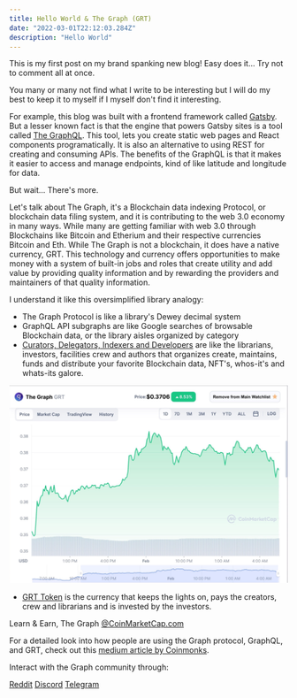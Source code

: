 ```yaml
---
title: Hello World & The Graph (GRT)
date: "2022-03-01T22:12:03.284Z"
description: "Hello World"
---
```


This is my first post on my brand spanking new blog! Easy does it... Try not to comment all at once. 

You many or many not find what I write to be interesting but I will do my best to keep it to myself if I myself don't find it interesting.

For example, this blog was built with a frontend framework called [Gatsby](https://www.gatsbyjs.com/). But a lesser known fact is that the engine that powers Gatsby sites is a tool called [The GraphQL](https://www.gatsbyjs.com/docs/why-gatsby-uses-graphql/). This tool, lets you create static web pages and React components programatically. It is also an alternative to using REST for creating and consuming APIs. The benefits of the GraphQL is that it makes it easier to access and manage endpoints, kind of like latitude and longitude for data. 

But wait... There's more.

Let's talk about The Graph, it's a Blockchain data indexing Protocol, or blockchain data filing system, and it is contributing to the web 3.0 economy in many ways. While many are getting familiar with web 3.0 through Blockchains like Bitcoin and Etherium and their respective currencies Bitcoin and Eth. While The Graph is not a blockchain, it does have a native currency, GRT. This technology and currency offers opportunities to make money with a system of built-in jobs and roles that create utility and add value by providing quality information and by rewarding the providers and maintainers of that quality information. 

I understand it like this oversimplified library analogy: 

- The Graph Protocol is like a library's Dewey decimal system
- GraphQL API subgraphs are like Google searches of  browsable Blockchain data, or the library aisles organized by category
- [Curators, Delegators, Indexers and Developers](https://thegraph.com/docs/en/#network-roles) are like the librarians, investors, facilities crew and authors that organizes create, maintains, funds and distribute your favorite Blockchain data, NFT's, whos-it's and whats-its galore.


![GRT 3-1-22](./grtprice.jpg)


- [GRT Token](https://coinmarketcap.com/currencies/the-graph/) is the currency that keeps the lights on, pays the creators, crew and librarians and is invested by the investors. 


Learn & Earn, The Graph [@CoinMarketCap.com](https://coinmarketcap.com/earn/project/the-graph)

For a detailed look into how people are using the Graph protocol, GraphQL, and GRT, check out this [medium article by Coinmonks](https://medium.com/coinmonks/what-you-need-to-know-about-the-graph-grt-b2c3de67450f). 

Interact with the Graph community through: 

[Reddit](https://www.reddit.com/r/thegraph/)
[Discord](https://discord.com/invite/vtvv7FP)
[Telegram](https://t.me/graphprotocol)



<!-- You can also write code blocks here!

```js
const saltyDuckEgg = "chinese preserved food product"
```

| Number | Title                                    | Year |
| :----- | :--------------------------------------- | ---: |
| 1      | Harry Potter and the Philosopher’s Stone | 2001 |
| 2      | Harry Potter and the Chamber of Secrets  | 2002 |
| 3      | Harry Potter and the Prisoner of Azkaban | 2004 |

[View raw (TEST.md)](https://raw.github.com/adamschwartz/github-markdown-kitchen-sink/master/README.md)

This is a paragraph.

    This is a paragraph.

# Header 1

## Header 2

    Header 1
    ========

    Header 2
    --------

# Header 1

## Header 2

### Header 3

#### Header 4

##### Header 5

###### Header 6

    # Header 1
    ## Header 2
    ### Header 3
    #### Header 4
    ##### Header 5
    ###### Header 6

# Header 1

## Header 2

### Header 3

#### Header 4

##### Header 5

###### Header 6

    # Header 1 #
    ## Header 2 ##
    ### Header 3 ###
    #### Header 4 ####
    ##### Header 5 #####
    ###### Header 6 ######

> Lorem ipsum dolor sit amet, consectetuer adipiscing elit. Aliquam hendrerit mi posuere lectus. Vestibulum enim wisi, viverra nec, fringilla in, laoreet vitae, risus.

    > Lorem ipsum dolor sit amet, consectetuer adipiscing elit. Aliquam hendrerit mi posuere lectus. Vestibulum enim wisi, viverra nec, fringilla in, laoreet vitae, risus.

> ## This is a header.
>
> 1. This is the first list item.
> 2. This is the second list item.
>
> Here's some example code:
>
>     Markdown.generate();

    > ## This is a header.
    > 1. This is the first list item.
    > 2. This is the second list item.
    >
    > Here's some example code:
    >
    >     Markdown.generate();

- Red
- Green
- Blue

* Red
* Green
* Blue

- Red
- Green
- Blue

```markdown
- Red
- Green
- Blue

* Red
* Green
* Blue

- Red
- Green
- Blue
```

- `code goes` here in this line
- **bold** goes here

```markdown
- `code goes` here in this line
- **bold** goes here
```

1. Buy flour and salt
1. Mix together with water
1. Bake

```markdown
1. Buy flour and salt
1. Mix together with water
1. Bake
```

1. `code goes` here in this line
1. **bold** goes here

```markdown
1. `code goes` here in this line
1. **bold** goes here
```

Paragraph:

    Code

<!-- -->

   <!--  Paragraph:

        Code

---

---

---

---

---

    * * *

    ***

    *****

    - - -

    ---------------------------------------

This is [an example](http://example.com "Example") link.

[This link](http://example.com) has no title attr.

This is [an example][id] reference-style link.

[id]: http://example.com "Optional Title"

    This is [an example](http://example.com "Example") link.

    [This link](http://example.com) has no title attr.

    This is [an example] [id] reference-style link.

    [id]: http://example.com "Optional Title"

_single asterisks_

_single underscores_

**double asterisks**

**double underscores**

    *single asterisks*

    _single underscores_

    **double asterisks**

    __double underscores__

This paragraph has some `code` in it.

    This paragraph has some `code` in it.

![Alt Text](https://placehold.it/200x50 "Image Title")

    ![Alt Text](https://placehold.it/200x50 "Image Title")
 -->